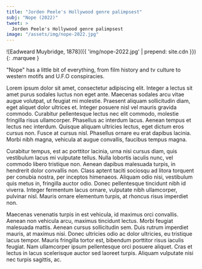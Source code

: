 ```yaml
---
title: "Jorden Peele's Hollywood genre palimpsest"
subj: "Nope (2022)"
tweet: >
  Jorden Peele's Hollywood genre palimpsest
image: "/assets/img/nope-2022.jpg"
---
```

![Eadweard Muybridge, 1878]({{ 'img/nope-2022.jpg' | prepend: site.cdn }}){: .marquee }

"Nope" has a little bit of everything, from film history and tv culture to western motifs and U.F.O conspiracies. 

Lorem ipsum dolor sit amet, consectetur adipiscing elit. Integer a lectus sit amet purus sodales luctus non eget ante. Maecenas sodales arcu vitae augue volutpat, ut feugiat mi molestie. Praesent aliquam sollicitudin diam, eget aliquet dolor ultrices et. Integer posuere nisl vel mauris gravida commodo. Curabitur pellentesque lectus nec elit commodo, molestie fringilla risus ullamcorper. Phasellus ac interdum lacus. Aenean tempus et lectus nec interdum. Quisque aliquam ultricies lectus, eget dictum eros cursus non. Fusce at cursus nisl. Phasellus ornare eu erat dapibus lacinia. Morbi nibh magna, vehicula at augue convallis, faucibus tempus magna.

Curabitur tempus, est ac porttitor lacinia, urna nisi cursus diam, quis vestibulum lacus mi vulputate tellus. Nulla lobortis iaculis nunc, vel commodo libero tristique non. Aenean dapibus malesuada turpis, in hendrerit dolor convallis non. Class aptent taciti sociosqu ad litora torquent per conubia nostra, per inceptos himenaeos. Aliquam odio nisi, vestibulum quis metus in, fringilla auctor odio. Donec pellentesque tincidunt nibh id viverra. Integer fermentum lacus ornare, vulputate nibh ullamcorper, pulvinar nisl. Mauris ornare elementum turpis, at rhoncus risus imperdiet non.

Maecenas venenatis turpis in est vehicula, id maximus orci convallis. Aenean non vehicula arcu, maximus tincidunt lectus. Morbi feugiat malesuada mattis. Aenean cursus sollicitudin sem. Duis rutrum imperdiet mauris, at maximus nisi. Donec ultricies odio ac dolor ultricies, eu tristique lacus tempor. Mauris fringilla tortor est, bibendum porttitor risus iaculis feugiat. Nam ullamcorper ipsum pellentesque orci posuere aliquet. Cras et lectus in lacus scelerisque auctor sed laoreet turpis. Aliquam vulputate nisi nec turpis sagittis, ac.

